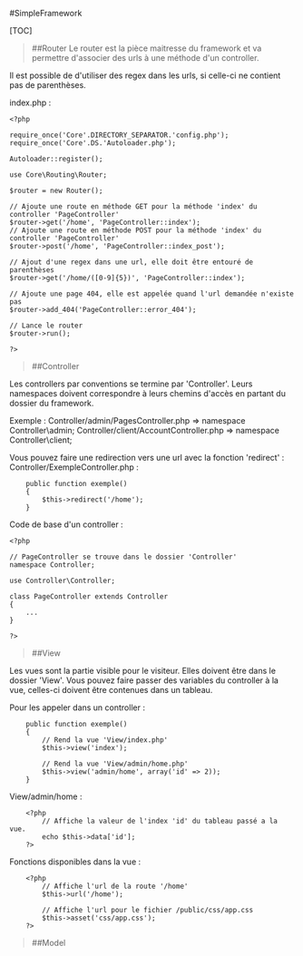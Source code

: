 #SimpleFramework

[TOC]

> ##Router
Le router est la pièce maitresse du framework et va permettre d'associer des urls à une méthode d'un controller.

Il est possible de d'utiliser des regex dans les urls, si celle-ci ne contient pas de parenthèses.

index.php :
```
<?php

require_once('Core'.DIRECTORY_SEPARATOR.'config.php');
require_once('Core'.DS.'Autoloader.php');

Autoloader::register();

use Core\Routing\Router;

$router = new Router();

// Ajoute une route en méthode GET pour la méthode 'index' du controller 'PageController'
$router->get('/home', 'PageController::index');
// Ajoute une route en méthode POST pour la méthode 'index' du controller 'PageController'
$router->post('/home', 'PageController::index_post');

// Ajout d'une regex dans une url, elle doit être entouré de parenthèses
$router->get('/home/([0-9]{5})', 'PageController::index');

// Ajoute une page 404, elle est appelée quand l'url demandée n'existe pas
$router->add_404('PageController::error_404');

// Lance le router
$router->run();

?>
```

> ##Controller

Les controllers par conventions se termine par 'Controller'.
Leurs namespaces doivent correspondre à leurs chemins d'accès en partant du dossier du framework.

Exemple :
Controller/admin/PagesController.php => namespace Controller\admin;
Controller/client/AccountController.php => namespace Controller\client;

Vous pouvez faire une redirection vers une url avec la fonction 'redirect' :
Controller/ExempleController.php :
```
	public function exemple()
	{
		$this->redirect('/home');
	}
```

Code de base d'un controller : 
```
<?php

// PageController se trouve dans le dossier 'Controller'
namespace Controller;

use Controller\Controller;

class PageController extends Controller
{
	...
}
 
?>
```

> ##View

Les vues sont la partie visible pour le visiteur. Elles doivent être dans le dossier 'View'.
Vous pouvez faire passer des variables du controller à la vue, celles-ci doivent être contenues dans un tableau.

Pour les appeler dans un controller :
```
	public function exemple()
	{
		// Rend la vue 'View/index.php'
		$this->view('index');

		// Rend la vue 'View/admin/home.php'
		$this->view('admin/home', array('id' => 2));
	}
```

View/admin/home :
```
	<?php
		// Affiche la valeur de l'index 'id' du tableau passé a la vue.
		echo $this->data['id'];
	?>
```

Fonctions disponibles dans la vue :
```
	<?php
		// Affiche l'url de la route '/home'
		$this->url('/home');

		// Affiche l'url pour le fichier /public/css/app.css
		$this->asset('css/app.css');
	?>
```

> ##Model